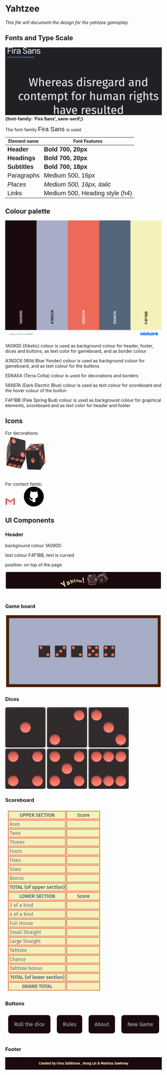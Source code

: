 # Yahtzee

*This file will document the design for the yahtzee gameplay.*
<link rel="preconnect" href="https://fonts.googleapis.com">
<link rel="preconnect" href="https://fonts.gstatic.com" crossorigin>
<link href="https://fonts.googleapis.com/css2?family=Fira+Sans:ital,wght@0,200;0,400;0,600;1,400;1,600&display=swap" rel="stylesheet">

## Fonts and Type Scale
![This is the font Fira Sans!](assets/fira_sans.png)
**{font-family: 'Fira Sans', sans-serif;}**

The font-family <span style="font-family: 'Fira Sans', sans-serif; font-size:20px;"> Fira Sans </span> is used.

| Element name   | Font Features |
| ------------ | ------------ |
|<span style="font-family: 'Fira Sans', sans-serif; font-size:20px;  font-weight:700;">  Header </span>  | <span style="font-family: 'Fira Sans', sans-serif; font-size:20px; font-weight:700;">  Bold 700, 20px </span>  |
|<span style="font-family: 'Fira Sans', sans-serif; font-size:20px; font-weight:700;">  Headings </span>  | <span style="font-family: 'Fira Sans', sans-serif; font-size:20px; font-weight:700;">  Bold 700, 20px  </span>  |
|<span style="font-family: 'Fira Sans', sans-serif; font-size:20px; font-weight:700;">  Subtitles </span>  | <span style="font-family: 'Fira Sans', sans-serif; font-size:20px; font-weight:700;">   Bold 700, 18px  </span>  |
|<span style="font-family: 'Fira Sans', sans-serif; font-size:20px; font-weight:500;">  Paragraphs </span>  | <span style="font-family: 'Fira Sans', sans-serif; font-size:20px; font-weight:500;">  Medium 500, 16px  </span>  |
|<span style="font-family: 'Fira Sans', sans-serif; font-size:20px; font-weight:500;">  _Places_ </span>  | <span style="font-family: 'Fira Sans', sans-serif; font-size:20px; font-weight:500;">  _Medium 500, 16px, italic_  </span>  |
|<span style="font-family: 'Fira Sans', sans-serif; font-size:20px; font-weight:500;"> Links</span>  | <span style="font-family: 'Fira Sans', sans-serif; font-size:20px; font-weight:500;">  Medium 500, Heading style (h4)</span>  |


## Colour palette
![This is the color palette!](assets/yatzy_colour_palette.png)

1A090D (Xiketic) colour is used as background colour for header, footer, dices and buttons, 
as text color for gameboard, and as border colour

A7ADC6 (Wild Blue Yonder) colour is used as background colour for gameboard, and as text colour for the buttons

ED6A5A (Terra Cotta) colour  is used for decorations and borders

56667A (Dark Electric Blue) colour is used as text colour for scoreboard and the hover colour of the button

F4F1BB (Pale Spring Bud) colour is used as background colour for graphical elements, scoreboard 
and as text color for header and footer

## Icons

For decorations: <br>
<img src="assets/dices.png"  width=130px height=130px> </img>
<br>

For contact fields: <br>
![gmail](assets/gmail.png "gmail") &nbsp; &nbsp; &nbsp;
![github](assets/github.png "github") &nbsp; &nbsp; &nbsp; 


## UI Components

### Header

background colour 1A090D 

text colour F4F1BB, text is curved

position: on top of the page

![header](assets/header.png "header")
<br> <br>

### Game board

![This is the gameboard](assets/gameboard.png "Gameboard")

### Dices

<img src="assets/dice-1.png"  width=130px height=130px> </img>
<img src="assets/dice-2.png"  width=130px height=130px> </img>
<img src="assets/dice-3.png"  width=130px height=130px> </img>
<img src="assets/dice-4.png"  width=130px height=130px> </img>
<img src="assets/dice-5.png"  width=130px height=130px> </img>
<img src="assets/dice-6.png"  width=130px height=130px> </img>

### Scoreboard

![This is the scoreboard](assets/scoreboard.png "Scoreboard")

### Buttons 

![buttons](assets/buttons.png "buttons")

### Footer

![This is the footer!](assets/footer.png)